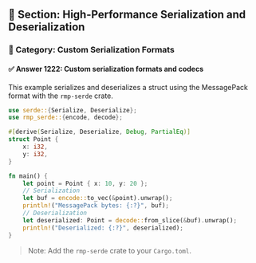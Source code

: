 ## 📘 Section: High-Performance Serialization and Deserialization
### 🔹 Category: Custom Serialization Formats
#### ✅ Answer 1222: Custom serialization formats and codecs

This example serializes and deserializes a struct using the MessagePack format with the `rmp-serde` crate.

```rust
use serde::{Serialize, Deserialize};
use rmp_serde::{encode, decode};

#[derive(Serialize, Deserialize, Debug, PartialEq)]
struct Point {
    x: i32,
    y: i32,
}

fn main() {
    let point = Point { x: 10, y: 20 };
    // Serialization
    let buf = encode::to_vec(&point).unwrap();
    println!("MessagePack bytes: {:?}", buf);
    // Deserialization
    let deserialized: Point = decode::from_slice(&buf).unwrap();
    println!("Deserialized: {:?}", deserialized);
}
```

> Note: Add the `rmp-serde` crate to your `Cargo.toml`.
